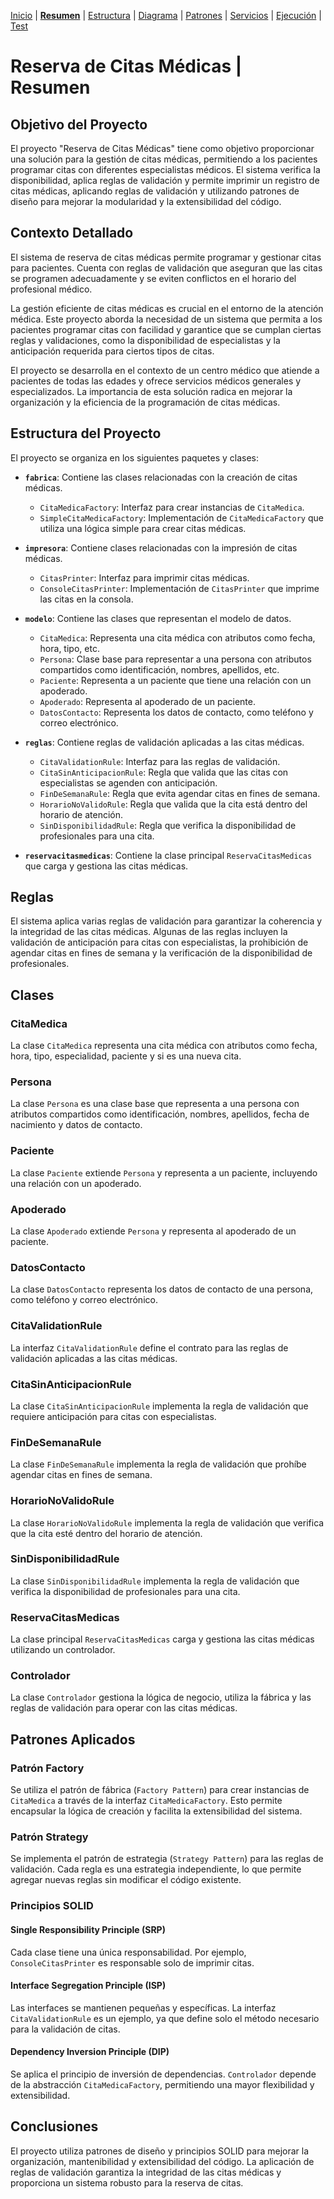 [Inicio](../README.md) | 
[__Resumen__](Readme.md) | 
[Estructura](Estructura.md) | 
[Diagrama](Diagrama.md) |
[Patrones](Patrones.md) |
[Servicios](Servicios.md) |
[Ejecución](Ejecucion.md) |
[Test](/doc/Test.md)

# Reserva de Citas Médicas | Resumen

## Objetivo del Proyecto

El proyecto "Reserva de Citas Médicas" tiene como objetivo proporcionar una solución para la gestión de citas médicas, permitiendo a los pacientes programar citas con diferentes especialistas médicos. El sistema verifica la disponibilidad, aplica reglas de validación y permite imprimir un registro de citas médicas, aplicando reglas de validación y utilizando patrones de diseño para mejorar la modularidad y la extensibilidad del código.

## Contexto Detallado

El sistema de reserva de citas médicas permite programar y gestionar citas para pacientes. Cuenta con reglas de validación que aseguran que las citas se programen adecuadamente y se eviten conflictos en el horario del profesional médico.

La gestión eficiente de citas médicas es crucial en el entorno de la atención médica. Este proyecto aborda la necesidad de un sistema que permita a los pacientes programar citas con facilidad y garantice que se cumplan ciertas reglas y validaciones, como la disponibilidad de especialistas y la anticipación requerida para ciertos tipos de citas.

El proyecto se desarrolla en el contexto de un centro médico que atiende a pacientes de todas las edades y ofrece servicios médicos generales y especializados. La importancia de esta solución radica en mejorar la organización y la eficiencia de la programación de citas médicas.


## Estructura del Proyecto

El proyecto se organiza en los siguientes paquetes y clases:

- **`fabrica`**: Contiene las clases relacionadas con la creación de citas médicas.

  - `CitaMedicaFactory`: Interfaz para crear instancias de `CitaMedica`.
  - `SimpleCitaMedicaFactory`: Implementación de `CitaMedicaFactory` que utiliza una lógica simple para crear citas médicas.

- **`impresora`**: Contiene clases relacionadas con la impresión de citas médicas.

  - `CitasPrinter`: Interfaz para imprimir citas médicas.
  - `ConsoleCitasPrinter`: Implementación de `CitasPrinter` que imprime las citas en la consola.

- **`modelo`**: Contiene las clases que representan el modelo de datos.

  - `CitaMedica`: Representa una cita médica con atributos como fecha, hora, tipo, etc.
  - `Persona`: Clase base para representar a una persona con atributos compartidos como identificación, nombres, apellidos, etc.
  - `Paciente`: Representa a un paciente que tiene una relación con un apoderado.
  - `Apoderado`: Representa al apoderado de un paciente.
  - `DatosContacto`: Representa los datos de contacto, como teléfono y correo electrónico.

- **`reglas`**: Contiene reglas de validación aplicadas a las citas médicas.

  - `CitaValidationRule`: Interfaz para las reglas de validación.
  - `CitaSinAnticipacionRule`: Regla que valida que las citas con especialistas se agenden con anticipación.
  - `FinDeSemanaRule`: Regla que evita agendar citas en fines de semana.
  - `HorarioNoValidoRule`: Regla que valida que la cita está dentro del horario de atención.
  - `SinDisponibilidadRule`: Regla que verifica la disponibilidad de profesionales para una cita.

- **`reservacitasmedicas`**: Contiene la clase principal `ReservaCitasMedicas` que carga y gestiona las citas médicas.

## Reglas

El sistema aplica varias reglas de validación para garantizar la coherencia y la integridad de las citas médicas. Algunas de las reglas incluyen la validación de anticipación para citas con especialistas, la prohibición de agendar citas en fines de semana y la verificación de la disponibilidad de profesionales.

## Clases

### CitaMedica

La clase `CitaMedica` representa una cita médica con atributos como fecha, hora, tipo, especialidad, paciente y si es una nueva cita.

### Persona

La clase `Persona` es una clase base que representa a una persona con atributos compartidos como identificación, nombres, apellidos, fecha de nacimiento y datos de contacto.

### Paciente

La clase `Paciente` extiende `Persona` y representa a un paciente, incluyendo una relación con un apoderado.

### Apoderado

La clase `Apoderado` extiende `Persona` y representa al apoderado de un paciente.

### DatosContacto

La clase `DatosContacto` representa los datos de contacto de una persona, como teléfono y correo electrónico.

### CitaValidationRule

La interfaz `CitaValidationRule` define el contrato para las reglas de validación aplicadas a las citas médicas.

### CitaSinAnticipacionRule

La clase `CitaSinAnticipacionRule` implementa la regla de validación que requiere anticipación para citas con especialistas.

### FinDeSemanaRule

La clase `FinDeSemanaRule` implementa la regla de validación que prohíbe agendar citas en fines de semana.

### HorarioNoValidoRule

La clase `HorarioNoValidoRule` implementa la regla de validación que verifica que la cita esté dentro del horario de atención.

### SinDisponibilidadRule

La clase `SinDisponibilidadRule` implementa la regla de validación que verifica la disponibilidad de profesionales para una cita.

### ReservaCitasMedicas

La clase principal `ReservaCitasMedicas` carga y gestiona las citas médicas utilizando un controlador.

### Controlador

La clase `Controlador` gestiona la lógica de negocio, utiliza la fábrica y las reglas de validación para operar con las citas médicas.

## Patrones Aplicados

### Patrón Factory

Se utiliza el patrón de fábrica (`Factory Pattern`) para crear instancias de `CitaMedica` a través de la interfaz `CitaMedicaFactory`. Esto permite encapsular la lógica de creación y facilita la extensibilidad del sistema.

### Patrón Strategy

Se implementa el patrón de estrategia (`Strategy Pattern`) para las reglas de validación. Cada regla es una estrategia independiente, lo que permite agregar nuevas reglas sin modificar el código existente.

### Principios SOLID

#### Single Responsibility Principle (SRP)

Cada clase tiene una única responsabilidad. Por ejemplo, `ConsoleCitasPrinter` es responsable solo de imprimir citas.

#### Interface Segregation Principle (ISP)

Las interfaces se mantienen pequeñas y específicas. La interfaz `CitaValidationRule` es un ejemplo, ya que define solo el método necesario para la validación de citas.

#### Dependency Inversion Principle (DIP)

Se aplica el principio de inversión de dependencias. `Controlador` depende de la abstracción `CitaMedicaFactory`, permitiendo una mayor flexibilidad y extensibilidad.

## Conclusiones

El proyecto utiliza patrones de diseño y principios SOLID para mejorar la organización, mantenibilidad y extensibilidad del código. La aplicación de reglas de validación garantiza la integridad de las citas médicas y proporciona un sistema robusto para la reserva de citas.

